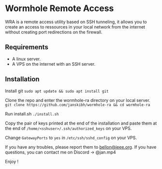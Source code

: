 # Wormhole Remote Access

WRA is a remote access utility based on SSH tunneling, it allows you to create an access to ressources in your local network from the internet without creating port redirections on the firewall.

## Requirements
- A linux server.
- A VPS on the internet with an SSH server.
  
## Installation

Install git
`sudo apt update && sudo apt install git`

Clone the repo and enter the wormhole-ra directory on your local server.
`git clone https://github.com/janskibh/wormhole-ra && cd wormhole-ra`

Run install.sh
`./install.sh`

Copy the pair of keys printed at the end of the installation and paste them at the end of `/home/<sshuser>/.ssh/authorized_keys` on your VPS.

Change `GatewayPorts` to `yes` in `/etc/ssh/sshd_config` on your VPS.

If you have any troubles, please report them to bellon@ieee.org.
If you have questions, you can contact me on Discord -> @jan.mp4

Enjoy !
